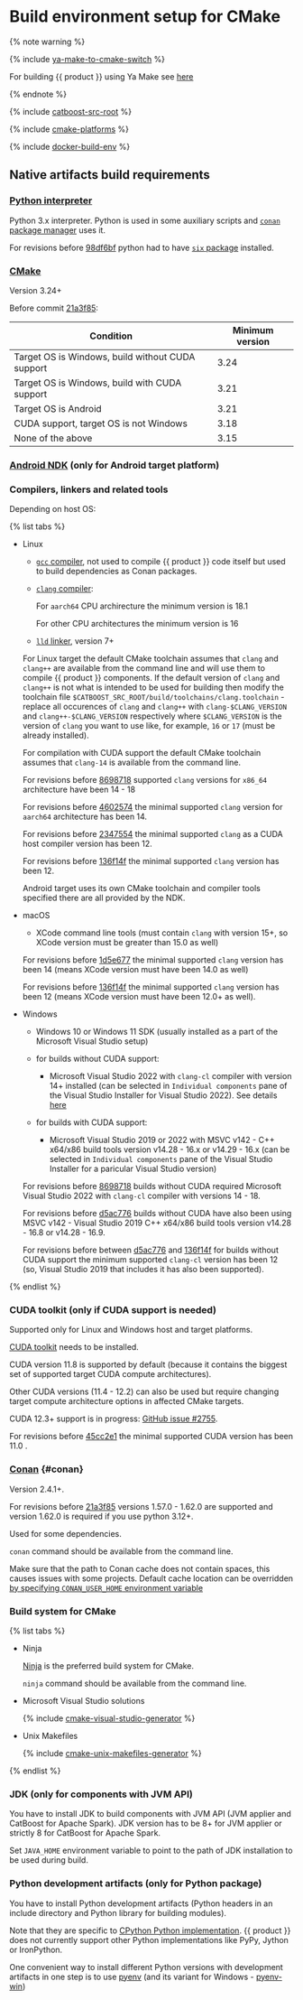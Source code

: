 # Build environment setup for CMake

{% note warning %}

{% include [ya-make-to-cmake-switch](../_includes/work_src/reusage-installation/ya-make-to-cmake-switch.md) %}

For building {{ product }} using Ya Make see [here](../concepts/build-from-source.md#build-ya-make)

{% endnote %}

{% include [catboost-src-root](../_includes/work_src/reusage-installation/catboost-src-root.md) %}

{% include [cmake-platforms](../_includes/work_src/reusage-installation/cmake-platforms.md) %}

{% include [docker-build-env](../_includes/work_src/reusage-installation/docker-build-env.md) %}

## Native artifacts build requirements

### [Python interpreter](https://www.python.org/)

  Python 3.x interpreter. Python is used in some auxiliary scripts and [`conan` package manager](#conan) uses it.

  For revisions before [98df6bf](https://github.com/catboost/catboost/commit/98df6bf8d4e6ab054b75b727f8d758c3399f4867) python had to have [`six` package](https://pypi.org/project/six/) installed.

### [CMake](https://cmake.org/)

  Version 3.24+

  Before commit [21a3f85](https://github.com/catboost/catboost/commit/21a3f856c118b8c2514f0307ca7b013d6329015e):

  |Condition|Minimum version|
  |---------|---------|
  | Target OS is Windows, build without CUDA support | 3.24 |
  | Target OS is Windows, build with CUDA support | 3.21 |
  | Target OS is Android | 3.21 |
  | CUDA support, target OS is not Windows | 3.18 |
  | None of the above | 3.15 |

### [Android NDK](https://developer.android.com/ndk/downloads) (only for Android target platform)

### Compilers, linkers and related tools

  Depending on host OS:

  {% list tabs %}

  - Linux

      - [`gcc` compiler](https://gcc.gnu.org/), not used to compile {{ product }} code itself but used to build dependencies as Conan packages.
      - [`clang` compiler](https://clang.llvm.org/):

        For `aarch64` CPU archirecture the minimum version is 18.1

        For other CPU architectures the minimum version is 16

      - [`lld` linker](https://lld.llvm.org/), version 7+

      For Linux target the default CMake toolchain assumes that `clang` and `clang++` are available from the command line and will use them to compile {{ product }} components. If the default version of `clang` and `clang++` is not what is intended to be used for building then modify the toolchain file `$CATBOOST_SRC_ROOT/build/toolchains/clang.toolchain` - replace all occurences of `clang` and `clang++` with `clang-$CLANG_VERSION` and `clang++-$CLANG_VERSION` respectively where `$CLANG_VERSION` is the version of `clang` you want to use like, for example, `16` or `17` (must be already installed).

      For compilation with CUDA support the default CMake toolchain assumes that `clang-14` is available from the command line.

      For revisions before [8698718](https://github.com/catboost/catboost/commit/86987189bd2d016ea1241a98d78319c0e900b99c) supported `clang` versions for `x86_64` architecture have been 14 - 18

      For revisions before [4602574](https://github.com/catboost/catboost/commit/4602574d7e5cbfd8bb1ea0f7f68a45561c844414) the minimal supported `clang` version for `aarch64` architecture has been 14.

      For revisions before [2347554](https://github.com/catboost/catboost/commit/2347554c1dfe6a044a2532f77ab7befb0f0c1960) the minimal supported `clang` as a CUDA host compiler version has been 12.

      For revisions before [136f14f](https://github.com/catboost/catboost/commit/136f14f5d55119028a7bb1886814775cd1e2c649) the minimal supported `clang` version has been 12.

      Android target uses its own CMake toolchain and compiler tools specified there are all provided by the NDK.

  - macOS

      - XCode command line tools (must contain `clang` with version 15+, so XCode version must be greater than 15.0 as well)

      For revisions before [1d5e677](https://github.com/catboost/catboost/commit/1d5e677b916a4ce3375b3200c4c2f95884d481de) the minimal supported `clang` version has been 14 (means XCode version must have been 14.0 as well)

      For revisions before [136f14f](https://github.com/catboost/catboost/commit/136f14f5d55119028a7bb1886814775cd1e2c649) the minimal supported `clang` version has been 12 (means XCode version must have been 12.0+ as well).

  - Windows

      - Windows 10 or Windows 11 SDK (usually installed as a part of the Microsoft Visual Studio setup)

      - for builds without CUDA support:
        - Microsoft Visual Studio 2022 with `clang-cl` compiler with version 14+ installed (can be selected in `Individual components` pane of the Visual Studio Installer for Visual Studio 2022). See details [here](https://learn.microsoft.com/en-us/cpp/build/clang-support-msbuild?view=msvc-170)

      - for builds with CUDA support:
        - Microsoft Visual Studio 2019 or 2022 with MSVC v142 -  C++ x64/x86 build tools version v14.28 - 16.x or v14.29 - 16.x (can be selected in `Individual components` pane of the Visual Studio Installer for a paricular Visual Studio version)

      For revisions before [8698718](https://github.com/catboost/catboost/commit/86987189bd2d016ea1241a98d78319c0e900b99c) builds without CUDA required Microsoft Visual Studio 2022 with `clang-cl` compiler with versions 14 - 18.

      For revisions before [d5ac776](https://github.com/catboost/catboost/commit/d5ac776e0dd4eeb2ffd99d3fabaaee3e86b8dba1) builds without CUDA have also been using MSVC v142 - Visual Studio 2019 C++ x64/x86 build tools version v14.28 - 16.8 or v14.28 - 16.9.

      For revisions before between [d5ac776](https://github.com/catboost/catboost/commit/d5ac776e0dd4eeb2ffd99d3fabaaee3e86b8dba1) and [136f14f](https://github.com/catboost/catboost/commit/136f14f5d55119028a7bb1886814775cd1e2c649) for builds without CUDA support the minimum supported `clang-cl` version has been 12 (so, Visual Studio 2019 that includes it has also been supported).

  {% endlist %}

### CUDA toolkit (only if CUDA support is needed)

  Supported only for Linux and Windows host and target platforms.

  [CUDA toolkit](https://developer.nvidia.com/cuda-downloads) needs to be installed.

  CUDA version 11.8 is supported by default (because it contains the biggest set of supported target CUDA compute architectures).

  Other CUDA versions (11.4 - 12.2) can also be used but require changing target compute architecture options in affected CMake targets.

  CUDA 12.3+ support is in progress: [GitHub issue #2755](https://github.com/catboost/catboost/issues/2755).

  For revisions before [45cc2e1](https://github.com/catboost/catboost/commit/45cc2e12189e8fef6b0ccfd30ac192efab22ae98) the minimal supported CUDA version has been 11.0 .


### [Conan](https://conan.io/) {#conan}

  Version 2.4.1+.

  For revisions before [21a3f85](https://github.com/catboost/catboost/commit/21a3f856c118b8c2514f0307ca7b013d6329015e) versions 1.57.0 - 1.62.0 are supported and version 1.62.0 is required if you use python 3.12+.

  Used for some dependencies.

  `conan` command should be available from the command line.

  Make sure that the path to Conan cache does not contain spaces, this causes issues with some projects. Default cache location can be overridden [by specifying `CONAN_USER_HOME` environment variable](https://docs.conan.io/1/mastering/custom_cache.html)

### Build system for CMake

  {% list tabs %}

  - Ninja

      [Ninja](https://ninja-build.org/) is the preferred build system for CMake.

      `ninja` command should be available from the command line.

  - Microsoft Visual Studio solutions

      {% include [cmake-visual-studio-generator](../_includes/work_src/reusage-installation/cmake-visual-studio-generator.md) %}

  - Unix Makefiles

    {% include [cmake-unix-makefiles-generator](../_includes/work_src/reusage-installation/cmake-unix-makefiles-generator.md) %}

  {% endlist %}

### JDK (only for components with JVM API)

  You have to install JDK to build components with JVM API (JVM applier and CatBoost for Apache Spark).
  JDK version has to be 8+ for JVM applier or strictly 8 for CatBoost for Apache Spark.

  Set `JAVA_HOME` environment variable to point to the path of JDK installation to be used during build.

### Python development artifacts (only for Python package)

  You have to install Python development artifacts (Python headers in an include directory and Python library for building modules).

  Note that they are specific to [CPython Python implementation](https://en.wikipedia.org/wiki/CPython). {{ product }} does not currently support other Python implementations like PyPy, Jython or IronPython.

  One convenient way to install different Python versions with development artifacts in one step is to use [pyenv](https://github.com/pyenv/pyenv) (and its variant for Windows - [pyenv-win](https://github.com/pyenv-win/pyenv-win))
